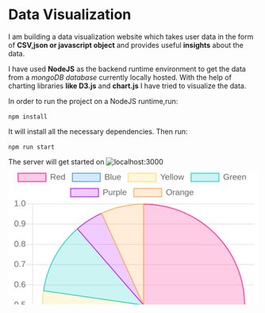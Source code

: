 # Data Visualization

I am building a data visualization website which takes user data in the form of **CSV,json or javascript object** and provides useful **insights** about the data.

I have used **NodeJS** as the backend runtime environment to get the data from a *mongoDB database* currently locally hosted. With the help of charting libraries **like D3.js** and **chart.js** I have tried to visualize the data.


In order to run the project on a NodeJS runtime,run:

```
npm install
```

It will install all the necessary dependencies. Then run:
```
npm run start
```

The server will get started on ![localhost:3000](http://localhost:3000)

![alt text](images/image.png)
